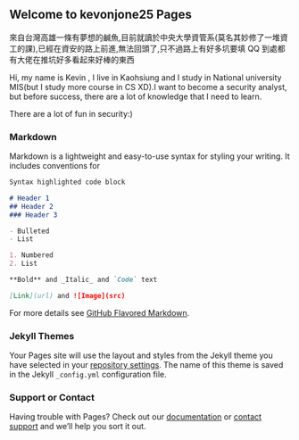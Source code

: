 ## Welcome to kevonjone25 Pages

來自台灣高雄一條有夢想的鹹魚,目前就讀於中央大學資管系(莫名其妙修了一堆資工的課),已經在資安的路上前進,無法回頭了,只不過路上有好多坑要填 QQ 到處都有大佬在推坑好多看起來好棒的東西

Hi, my name is Kevin , I live in Kaohsiung and I study in National university MIS(but I study more course in CS XD).I want to become a security analyst, but before success, there are a lot of knowledge that I need to learn.

There are a lot of fun in security:)

### Markdown

Markdown is a lightweight and easy-to-use syntax for styling your writing. It includes conventions for

```markdown
Syntax highlighted code block

# Header 1
## Header 2
### Header 3

- Bulleted
- List

1. Numbered
2. List

**Bold** and _Italic_ and `Code` text

[Link](url) and ![Image](src)
```

For more details see [GitHub Flavored Markdown](https://guides.github.com/features/mastering-markdown/).

### Jekyll Themes

Your Pages site will use the layout and styles from the Jekyll theme you have selected in your [repository settings](https://github.com/kevinjone25/kevinjoneown/settings/pages). The name of this theme is saved in the Jekyll `_config.yml` configuration file.

### Support or Contact

Having trouble with Pages? Check out our [documentation](https://docs.github.com/categories/github-pages-basics/) or [contact support](https://support.github.com/contact) and we’ll help you sort it out.
